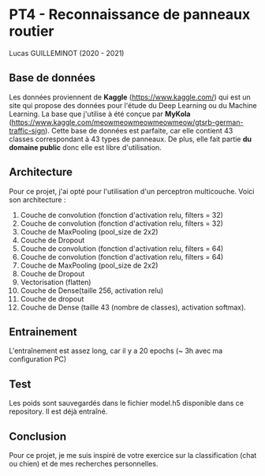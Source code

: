 # PT4 - Reconnaissance de panneaux routier
Lucas GUILLEMINOT (2020 - 2021)


## Base de données
Les données proviennent de __Kaggle__ (https://www.kaggle.com/) qui est un site qui propose des données pour l'étude du Deep Learning ou du Machine Learning. La base que j'utilise à été conçue par __MyKola__ (https://www.kaggle.com/meowmeowmeowmeowmeow/gtsrb-german-traffic-sign).
Cette base de données est parfaite, car elle contient 43 classes correspondant à 43 types de panneaux. De plus, elle fait partie __du domaine public__ donc elle est libre d'utilisation.

## Architecture
Pour ce projet, j'ai opté pour l'utilisation d'un perceptron multicouche. Voici son architecture : 
1. Couche de convolution (fonction d'activation relu, filters = 32)
2. Couche de convolution (fonction d'activation relu,  filters = 32)
3. Couche de MaxPooling (pool_size de 2x2)
4. Couche de Dropout
5. Couche de convolution (fonction d'activation relu,  filters = 64)
6. Couche de convolution (fonction d'activation relu,  filters = 64)
7. Couche de MaxPooling (pool_size de 2x2)
8. Couche de Dropout
9. Vectorisation (flatten)
10. Couche de Dense(taille 256, activation relu)
11. Couche de dropout
12. Couche de Dense (taille 43 (nombre de classes), activation softmax).

## Entrainement
L'entraînement est assez long, car il y a 20 epochs (~ 3h avec ma configuration PC)


## Test
Les poids sont sauvegardés dans le fichier model.h5 disponible dans ce repository. Il est déjà entraîné.


## Conclusion
Pour ce projet, je me suis inspiré de votre exercice sur la classification (chat ou chien) et de mes recherches personnelles.
